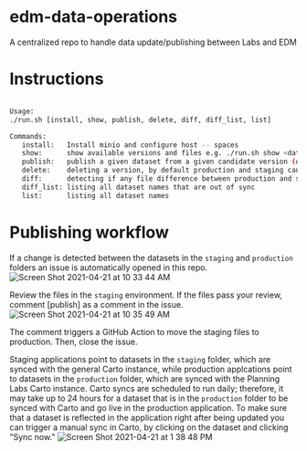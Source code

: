 # edm-data-operations
A centralized repo to handle data update/publishing between Labs and EDM

# Instructions
```bash

Usage:
./run.sh [install, show, publish, delete, diff, diff_list, list]

Commands:
   install:   Install minio and configure host -- spaces
   show:      show available versions and files e.g. ./run.sh show <dataset> --production|--staging
   publish:   publish a given dataset from a given candidate version (default candidate is "staging")
   delete:    deleting a version, by default production and staging cannot be deleted
   diff:      detecting if any file difference between production and staging. e.g. ./run.sh diff <dataset>
   diff_list: listing all dataset names that are out of sync
   list:      listing all dataset names

```

# Publishing workflow
If a change is detected between the datasets in the `staging` and `production` folders an issue is automatically opened in this repo. 
![Screen Shot 2021-04-21 at 10 33 44 AM](https://user-images.githubusercontent.com/5611960/115571551-1a48d000-a28d-11eb-815a-0cbb70c92f9a.png)

Review the files in the `staging` environment. If the files pass your review, comment [publish] as a comment in the issue.
![Screen Shot 2021-04-21 at 10 35 49 AM](https://user-images.githubusercontent.com/5611960/115571816-5b40e480-a28d-11eb-8062-c0e36babf295.png)

The comment triggers a GitHub Action to move the staging files to production.  Then, close the issue.

Staging applications point to datasets in the `staging` folder, which are synced with the general Carto instance, while production applcations point to datasets in the `production` folder, which are synced with the Planning Labs Carto instance.  Carto syncs are scheduled to run daily; therefore, it may take up to 24 hours for a dataset that is in the `production` folder to be synced with Carto and go live in the production application.  To make sure that a dataset is reflected in the application right after being updated you can trigger a manual sync in Carto, by clicking on the dataset and clicking "Sync now."
![Screen Shot 2021-04-21 at 1 38 48 PM](https://user-images.githubusercontent.com/5611960/115597267-15911580-a2a7-11eb-9ae7-48d58be096fb.png)

